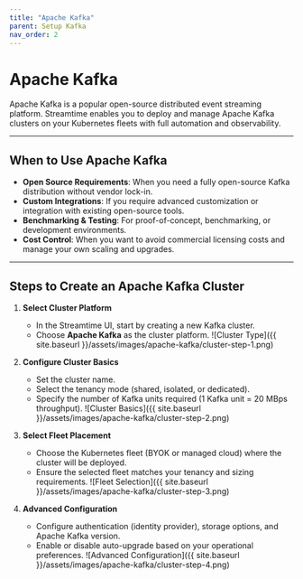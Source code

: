 ```yaml
---
title: "Apache Kafka"
parent: Setup Kafka
nav_order: 2
---
```


# Apache Kafka

Apache Kafka is a popular open-source distributed event streaming platform. Streamtime enables you to deploy and manage Apache Kafka clusters on your Kubernetes fleets with full automation and observability.

---

## When to Use Apache Kafka

- **Open Source Requirements**: When you need a fully open-source Kafka distribution without vendor lock-in.
- **Custom Integrations**: If you require advanced customization or integration with existing open-source tools.
- **Benchmarking & Testing**: For proof-of-concept, benchmarking, or development environments.
- **Cost Control**: When you want to avoid commercial licensing costs and manage your own scaling and upgrades.

---

## Steps to Create an Apache Kafka Cluster

1. **Select Cluster Platform**
   - In the Streamtime UI, start by creating a new Kafka cluster.
   - Choose **Apache Kafka** as the cluster platform.
    ![Cluster Type]({{ site.baseurl }}/assets/images/apache-kafka/cluster-step-1.png)

2. **Configure Cluster Basics**
   - Set the cluster name.
   - Select the tenancy mode (shared, isolated, or dedicated).
   - Specify the number of Kafka units required (1 Kafka unit = 20 MBps throughput).
   ![Cluster Basics]({{ site.baseurl }}/assets/images/apache-kafka/cluster-step-2.png)

3. **Select Fleet Placement**
   - Choose the Kubernetes fleet (BYOK or managed cloud) where the cluster will be deployed.
   - Ensure the selected fleet matches your tenancy and sizing requirements.
   ![Fleet Selection]({{ site.baseurl }}/assets/images/apache-kafka/cluster-step-3.png)

4. **Advanced Configuration**
    - Configure authentication (identity provider), storage options, and Apache Kafka version.
    - Enable or disable auto-upgrade based on your operational preferences.
    ![Advanced Configuration]({{ site.baseurl }}/assets/images/apache-kafka/cluster-step-4.png)
